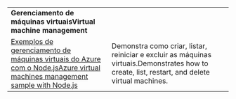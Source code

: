 | | |
|---|---|
| <span data-ttu-id="b2406-101">**Gerenciamento de máquinas virtuais**</span><span class="sxs-lookup"><span data-stu-id="b2406-101">**Virtual machine management**</span></span> ||
| [<span data-ttu-id="b2406-102">Exemplos de gerenciamento de máquinas virtuais do Azure com o Node.js</span><span class="sxs-lookup"><span data-stu-id="b2406-102">Azure virtual machines management sample with Node.js</span></span>](https://github.com/Azure-Samples/storage-blob-node-getting-started) | <span data-ttu-id="b2406-103">Demonstra como criar, listar, reiniciar e excluir as máquinas virtuais.</span><span class="sxs-lookup"><span data-stu-id="b2406-103">Demonstrates how to create, list, restart, and delete virtual machines.</span></span> |
